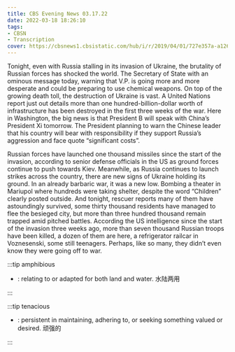 ```yaml
---
title: CBS Evening News 03.17.22
date: 2022-03-18 18:26:10
tags:
- CBSN
- Transcription
cover: https://cbsnews1.cbsistatic.com/hub/i/r/2019/04/01/727e357a-a126-4138-a2c5-4d3222669d57/thumbnail/640x360/3ff2761028dc5c65cc4f07acd54bcd5c/cbsn2-logo-1920x1080.jpg
---
```

Tonight, even with Russia stalling in its invasion of Ukraine, the brutality of Russian forces has shocked the world. The Secretary of State with an ominous message today, warning that V.P. is going more and more desperate and could be preparing to use chemical weapons. On top of the growing death toll, the destruction of Ukraine is vast. A United Nations report just out details more than one hundred-billion-dollar worth of infrastructure has been destroyed in the first three weeks of the war. Here in Washington, the big news is that President B will speak with China’s President Xi tomorrow. The President planning to warn the Chinese leader that his country will bear with responsibility if they support Russia’s aggression and face quote “significant costs”.

Russian forces have launched one thousand missiles since the start of the invasion, according to senior defense officials in the US as ground forces continue to push towards Kiev. Meanwhile, as Russia continues to launch strikes across the country, there are new signs of Ukraine holding its ground. In an already barbaric war, it was a new low. Bombing a theater in Mariupol where hundreds were taking shelter, despite the word “Children” clearly posted outside. And tonight, rescuer reports many of them have astoundingly survived, some thirty thousand residents have managed to flee the besieged city, but more than three hundred thousand remain trapped amid pitched battles. According the US intelligence since the start of the invasion three weeks ago, more than seven thousand Russian troops have been killed, a dozen of them are here, a refrigerator railcar in Voznesenski, some still teenagers. Perhaps, like so many, they didn’t even know they were going off to war. 

:::tip amphibious

- : relating to or adapted for both land and water. 水陆两用
  
:::

:::tip tenacious

- : persistent in maintaining, adhering to, or seeking something valued or desired. 顽强的

:::
